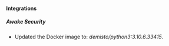 
#### Integrations
##### Awake Security
- Updated the Docker image to: *demisto/python3:3.10.6.33415*.
